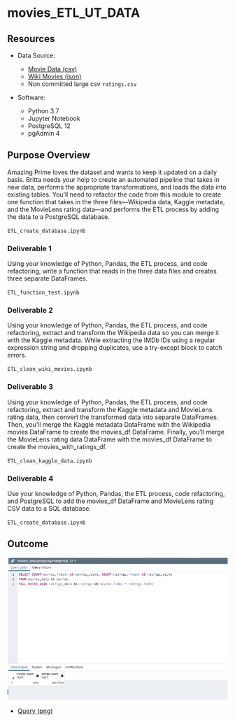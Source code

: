 # movies_ETL_UT_DATA

## Resources

- Data Source:
  - [Movie Data (csv)](./resources/movies_metadata.csv)
  - [Wiki Movies (json)](./resources/wikipedia_movies.json)
  - Non committed large csv `ratings.csv`

- Software:
  - Python 3.7
  - Jupyter Notebook
  - PostgreSQL 12
  - pgAdmin 4
  

## Purpose Overview

Amazing Prime loves the dataset and wants to keep it updated on a daily basis. Britta needs your help to create an automated pipeline that takes in new data, performs the appropriate transformations, and loads the data into existing tables. You’ll need to refactor the code from this module to create one function that takes in the three files—Wikipedia data, Kaggle metadata, and the MovieLens rating data—and performs the ETL process by adding the data to a PostgreSQL database.

`ETL_create_database.ipynb`

### Deliverable 1

Using your knowledge of Python, Pandas, the ETL process, and code refactoring, write a function that reads in the three data files and creates three separate DataFrames.

`ETL_function_test.ipynb`

### Deliverable 2

Using your knowledge of Python, Pandas, the ETL process, and code refactoring, extract and transform the Wikipedia data so you can merge it with the Kaggle metadata. While extracting the IMDb IDs using a regular expression string and dropping duplicates, use a try-except block to catch errors.

`ETL_clean_wiki_movies.ipynb`

### Deliverable 3

Using your knowledge of Python, Pandas, the ETL process, and code refactoring, extract and transform the Kaggle metadata and MovieLens rating data, then convert the transformed data into separate DataFrames. Then, you’ll merge the Kaggle metadata DataFrame with the Wikipedia movies DataFrame to create the movies_df DataFrame. Finally, you’ll merge the MovieLens rating data DataFrame with the movies_df DataFrame to create the movies_with_ratings_df.

`ETL_clean_kaggle_data.ipynb`

### Deliverable 4

Use your knowledge of Python, Pandas, the ETL process, code refactoring, and PostgreSQL to add the movies_df DataFrame and MovieLens rating CSV data to a SQL database.

`ETL_create_database.ipynb`

## Outcome

![Query (png)](./resources/movies_query.png)

- [Query (png)](./resources/movies_query.png)
